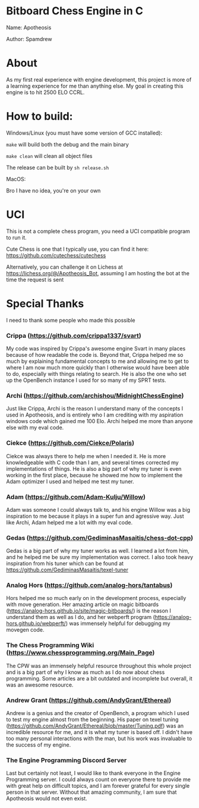# Bitboard Chess Engine in C

Name: Apotheosis

Author: Spamdrew

# About
As my first real experience with engine development, this project is more of a learning experience for me than anything else. My goal in creating this engine is to hit 2500 ELO CCRL.

# How to build:
Windows/Linux (you must have some version of GCC installed):

`make` will build both the debug and the main binary

`make clean` will clean all object files

The release can be built by `sh release.sh`

MacOS:

Bro I have no idea, you're on your own

# UCI
This is not a complete chess program, you need a UCI compatible program to run it.

Cute Chess is one that I typically use, you can find it here: https://github.com/cutechess/cutechess

Alternatively, you can challenge it on Lichess at https://lichess.org/@/Apotheosis_Bot, assuming I am hosting the bot at the time the request is sent

# Special Thanks
I need to thank some people who made this possible

### Crippa (https://github.com/crippa1337/svart)
My code was inspired by Crippa's awesome engine Svart in many places because of how readable the code is. Beyond that, Crippa helped me so much by explaining fundamental concepts to me and allowing me to get to where I am now much more quickly than I otherwise would have been able to do, especially with things relating to search. He is also the one who set up the OpenBench instance I used for so many of my SPRT tests.

### Archi (https://github.com/archishou/MidnightChessEngine)
Just like Crippa, Archi is the reason I understand many of the concepts I used in Apotheosis, and is entirely who I am crediting with my aspiration windows code which gained me 100 Elo. Archi helped me more than anyone else with my eval code.

### Ciekce (https://github.com/Ciekce/Polaris)
Ciekce was always there to help me when I needed it. He is more knowledgeable with C code than I am, and several times corrected my implementations of things. He is also a big part of why my tuner is even working in the first place, because he showed me how to implement the Adam optimizer I used and helped me test my tuner.

### Adam (https://github.com/Adam-Kulju/Willow)
Adam was someone I could always talk to, and his engine Willow was a big inspiration to me because it plays in a super fun and agressive way. Just like Archi, Adam helped me a lot with my eval code.

### Gedas (https://github.com/GediminasMasaitis/chess-dot-cpp)
Gedas is a big part of why my tuner works as well. I learned a lot from him, and he helped me be sure my implementation was correct. I also took heavy inspiration from his tuner which can be found at https://github.com/GediminasMasaitis/texel-tuner

### Analog Hors (https://github.com/analog-hors/tantabus)
Hors helped me so much early on in the development process, especially with move generation. Her amazing article on magic bitboards (https://analog-hors.github.io/site/magic-bitboards/) is the reason I understand them as well as I do, and her webperft program (https://analog-hors.github.io/webperft/) was immensely helpful for debugging my movegen code.

### The Chess Programming Wiki (https://www.chessprogramming.org/Main_Page)
The CPW was an immensely helpful resource throughout this whole project and is a big part of why I know as much as I do now about chess programming. Some articles are a bit outdated and incomplete but overall, it was an awesome resource.

### Andrew Grant (https://github.com/AndyGrant/Ethereal)
Andrew is a genius and the creator of OpenBench, a program which I used to test my engine almost from the beginning. His paper on texel tuning (https://github.com/AndyGrant/Ethereal/blob/master/Tuning.pdf) was an incredible resource for me, and it is what my tuner is based off. I didn't have too many personal interactions with the man, but his work was invaluable to the success of my engine.

### The Engine Programming Discord Server
Last but certainly not least, I would like to thank everyone in the Engine Programming server. I could always count on everyone there to provide me with great help on difficult topics, and I am forever grateful for every single person in that server. Without that amazing community, I am sure that Apotheosis would not even exist.
